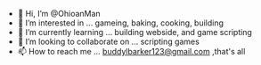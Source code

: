 - 👋 Hi, I’m @OhioanMan
- 👀 I’m interested in ... gameing, baking, cooking, building
- 🌱 I’m currently learning ... building webside, and game scripting
- 💞️ I’m looking to collaborate on ... scripting games
- 📫 How to reach me ... buddylbarker123@gmail.com ,that's all

<!---
OhioanMan/OhioanMan is a ✨ special ✨ repository because its `README.md` (this file) appears on your GitHub profile.
You can click the Preview link to take a look at your changes.
--->
